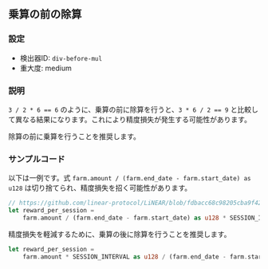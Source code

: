 
## 乗算の前の除算

### 設定

* 検出器ID: `div-before-mul`
* 重大度: medium

### 説明

`3 / 2 * 6 == 6` のように、乗算の前に除算を行うと、`3 * 6 / 2 == 9` と比較して異なる結果になります。これにより精度損失が発生する可能性があります。

除算の前に乗算を行うことを推奨します。

### サンプルコード

以下は一例です。式 `farm.amount / (farm.end_date - farm.start_date) as u128` は切り捨てられ、精度損失を招く可能性があります。

```rust
// https://github.com/linear-protocol/LiNEAR/blob/fdbacc68c98205cba9f42c130d464ab3114257b6/contracts/linear/src/farm.rs#L125
let reward_per_session =
    farm.amount / (farm.end_date - farm.start_date) as u128 * SESSION_INTERVAL as u128;
```

精度損失を軽減するために、乗算の後に除算を行うことを推奨します。

```rust
let reward_per_session =
    farm.amount * SESSION_INTERVAL as u128 / (farm.end_date - farm.start_date) as u128;
```
